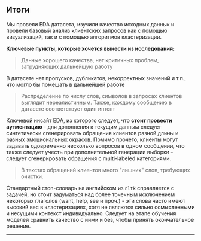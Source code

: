 ## Итоги
Мы провели EDA датасета, изучили качество исходных данных и провели базовый анализ клиентских запросов как с помощью визуализаций, так и с помощью алгоритмов кластеризации. 

**Ключевые пункты, которые хочется вынести из исследования:**
> Данные хорошего качества, нет критичных проблем, затрудняющих дальнейшую работу


В датасете нет пропусков, дубликатов, некорректных значений и т.п., что могло бы помешать в дальнейшей работе


> Распределение по числу слов, символов в запросах клиентов выглядит нереалистичным. Также, каждому сообщению в датасете соответствует один интент


Ключевой инсайт EDA, из которого следует, что **стоит провести аугментацию** - для дополнения к текущим данным следует синтетически сгенерировать обращения клиентов разной длины и разных эмоциональных окрасов. Помимо прочего, клиенты могут задавать одовременно несколько вопросов в одном сообщении, что также следует учесть при дополнительной генерации выборки - следует сгенерировать обращения с multi-labeled категориями.


> В текстах обращений клиентов много "лишних" слов, требующих очистки. 


Стандартный стоп-словарь на английском из `nltk` справляется с задачей, но стоит задуматься над более точечным исключением некоторых глаголов (want, help, see и проч.) - эти слова часто имеют высокий вес в кластеризациях, хотя не являются сильно осмысленными и несущими контекст индивидуально. Следует на этапе обучения моделей сравнить качество с ними и без, чтобы принять окончательное решение. 

---
